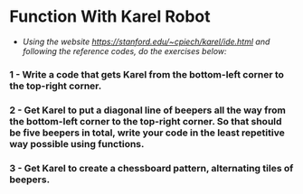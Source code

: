 # Function With Karel Robot

- *Using the website https://stanford.edu/~cpiech/karel/ide.html and following the reference codes, do the exercises below:*

### 1 - Write a code that gets Karel from the bottom-left corner to the top-right corner.

### 2 - Get Karel to put a diagonal line of beepers all the way from the bottom-left corner to the top-right corner. So that should be five beepers in total, write your code in the least repetitive way possible using functions.

### 3 - Get Karel to create a chessboard pattern, alternating tiles of beepers.
 
